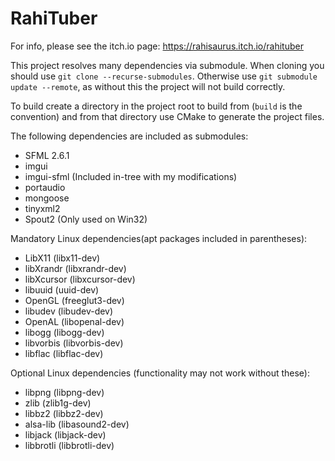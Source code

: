 # RahiTuber

For info, please see the itch.io page: https://rahisaurus.itch.io/rahituber

This project resolves many dependencies via submodule. When cloning you should use `git clone --recurse-submodules`.
Otherwise use `git submodule update --remote`, as without this the project will not build correctly.


To build create a directory in the project root to build from (`build` is the convention)
and from that directory use CMake to generate the project files.


The following dependencies are included as submodules:
  - SFML 2.6.1
  - imgui
  - imgui-sfml (Included in-tree with my modifications)
  - portaudio
  - mongoose
  - tinyxml2
  - Spout2 (Only used on Win32)


Mandatory Linux dependencies(apt packages included in parentheses):
  - LibX11 (libx11-dev)
  - libXrandr (libxrandr-dev)
  - libXcursor (libxcursor-dev)
  - libuuid (uuid-dev)
  - OpenGL (freeglut3-dev)
  - libudev (libudev-dev)
  - OpenAL (libopenal-dev)
  - libogg (libogg-dev)
  - libvorbis (libvorbis-dev)
  - libflac (libflac-dev)


Optional Linux dependencies (functionality may not work without these):
  - libpng (libpng-dev)
  - zlib (zlib1g-dev)
  - libbz2 (libbz2-dev)
  - alsa-lib (libasound2-dev)
  - libjack (libjack-dev)
  - libbrotli (libbrotli-dev)
 